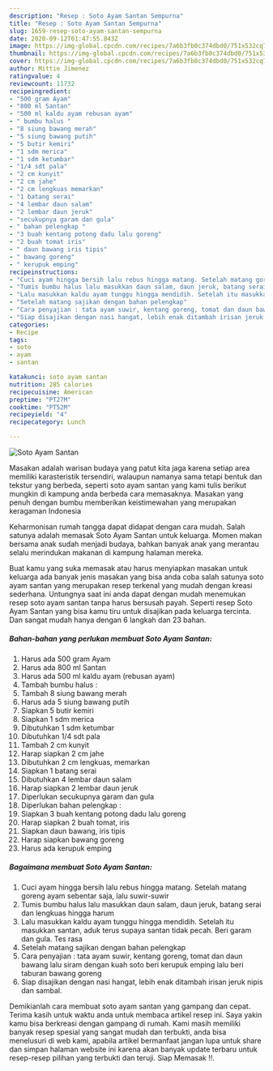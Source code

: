```yaml
---
description: "Resep : Soto Ayam Santan Sempurna"
title: "Resep : Soto Ayam Santan Sempurna"
slug: 1659-resep-soto-ayam-santan-sempurna
date: 2020-09-12T01:47:55.843Z
image: https://img-global.cpcdn.com/recipes/7a6b3fb0c374dbd0/751x532cq70/soto-ayam-santan-foto-resep-utama.jpg
thumbnail: https://img-global.cpcdn.com/recipes/7a6b3fb0c374dbd0/751x532cq70/soto-ayam-santan-foto-resep-utama.jpg
cover: https://img-global.cpcdn.com/recipes/7a6b3fb0c374dbd0/751x532cq70/soto-ayam-santan-foto-resep-utama.jpg
author: Mittie Jimenez
ratingvalue: 4
reviewcount: 11732
recipeingredient:
- "500 gram Ayam"
- "800 ml Santan"
- "500 ml kaldu ayam rebusan ayam"
- " bumbu halus "
- "8 siung bawang merah"
- "5 siung bawang putih"
- "5 butir kemiri"
- "1 sdm merica"
- "1 sdm ketumbar"
- "1/4 sdt pala"
- "2 cm kunyit"
- "2 cm jahe"
- "2 cm lengkuas memarkan"
- "1 batang serai"
- "4 lembar daun salam"
- "2 lembar daun jeruk"
- "secukupnya garam dan gula"
- " bahan pelengkap "
- "3 buah kentang potong dadu lalu goreng"
- "2 buah tomat iris"
- " daun bawang iris tipis"
- " bawang goreng"
- " kerupuk emping"
recipeinstructions:
- "Cuci ayam hingga bersih lalu rebus hingga matang. Setelah matang goreng ayam sebentar saja, lalu suwir-suwir"
- "Tumis bumbu halus lalu masukkan daun salam, daun jeruk, batang serai dan lengkuas hingga harum"
- "Lalu masukkan kaldu ayam tunggu hingga mendidih. Setelah itu masukkan santan, aduk terus supaya santan tidak pecah. Beri garam dan gula. Tes rasa"
- "Setelah matang sajikan dengan bahan pelengkap"
- "Cara penyajian : tata ayam suwir, kentang goreng, tomat dan daun bawang lalu siram dengan kuah soto beri kerupuk emping lalu beri taburan bawang goreng"
- "Siap disajikan dengan nasi hangat, lebih enak ditambah irisan jeruk nipis dan sambal."
categories:
- Recipe
tags:
- soto
- ayam
- santan

katakunci: soto ayam santan 
nutrition: 285 calories
recipecuisine: American
preptime: "PT27M"
cooktime: "PT52M"
recipeyield: "4"
recipecategory: Lunch

---
```



![Soto Ayam Santan](https://img-global.cpcdn.com/recipes/7a6b3fb0c374dbd0/751x532cq70/soto-ayam-santan-foto-resep-utama.jpg)

Masakan adalah warisan budaya yang patut kita jaga karena setiap area memiliki karasteristik tersendiri, walaupun namanya sama tetapi bentuk dan tekstur yang berbeda, seperti soto ayam santan yang kami tulis berikut mungkin di kampung anda berbeda cara memasaknya. Masakan yang penuh dengan bumbu memberikan keistimewahan yang merupakan keragaman Indonesia



Keharmonisan rumah tangga dapat didapat dengan cara mudah. Salah satunya adalah memasak Soto Ayam Santan untuk keluarga. Momen makan bersama anak sudah menjadi budaya, bahkan banyak anak yang merantau selalu merindukan makanan di kampung halaman mereka.

Buat kamu yang suka memasak atau harus menyiapkan masakan untuk keluarga ada banyak jenis masakan yang bisa anda coba salah satunya soto ayam santan yang merupakan resep terkenal yang mudah dengan kreasi sederhana. Untungnya saat ini anda dapat dengan mudah menemukan resep soto ayam santan tanpa harus bersusah payah.
Seperti resep Soto Ayam Santan yang bisa kamu tiru untuk disajikan pada keluarga tercinta. Dan sangat mudah hanya dengan 6 langkah dan 23 bahan.


<!--inarticleads1-->

##### Bahan-bahan yang perlukan membuat Soto Ayam Santan:

1. Harus ada 500 gram Ayam
1. Harus ada 800 ml Santan
1. Harus ada 500 ml kaldu ayam (rebusan ayam)
1. Tambah  bumbu halus :
1. Tambah 8 siung bawang merah
1. Harus ada 5 siung bawang putih
1. Siapkan 5 butir kemiri
1. Siapkan 1 sdm merica
1. Dibutuhkan 1 sdm ketumbar
1. Dibutuhkan 1/4 sdt pala
1. Tambah 2 cm kunyit
1. Harap siapkan 2 cm jahe
1. Dibutuhkan 2 cm lengkuas, memarkan
1. Siapkan 1 batang serai
1. Dibutuhkan 4 lembar daun salam
1. Harap siapkan 2 lembar daun jeruk
1. Diperlukan secukupnya garam dan gula
1. Diperlukan  bahan pelengkap :
1. Siapkan 3 buah kentang potong dadu lalu goreng
1. Harap siapkan 2 buah tomat, iris
1. Siapkan  daun bawang, iris tipis
1. Harap siapkan  bawang goreng
1. Harus ada  kerupuk emping




<!--inarticleads2-->

##### Bagaimana membuat  Soto Ayam Santan:

1. Cuci ayam hingga bersih lalu rebus hingga matang. Setelah matang goreng ayam sebentar saja, lalu suwir-suwir
1. Tumis bumbu halus lalu masukkan daun salam, daun jeruk, batang serai dan lengkuas hingga harum
1. Lalu masukkan kaldu ayam tunggu hingga mendidih. Setelah itu masukkan santan, aduk terus supaya santan tidak pecah. Beri garam dan gula. Tes rasa
1. Setelah matang sajikan dengan bahan pelengkap
1. Cara penyajian : tata ayam suwir, kentang goreng, tomat dan daun bawang lalu siram dengan kuah soto beri kerupuk emping lalu beri taburan bawang goreng
1. Siap disajikan dengan nasi hangat, lebih enak ditambah irisan jeruk nipis dan sambal.




Demikianlah cara membuat soto ayam santan yang gampang dan cepat. Terima kasih untuk waktu anda untuk membaca artikel resep ini. Saya yakin kamu bisa berkreasi dengan gampang di rumah. Kami masih memiliki banyak resep spesial yang sangat mudah dan terbukti, anda bisa menelusuri di web kami, apabila artikel bermanfaat jangan lupa untuk share dan simpan halaman website ini karena akan banyak update terbaru untuk resep-resep pilihan yang terbukti dan teruji. Siap Memasak !!. 
